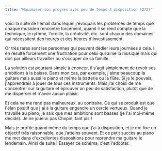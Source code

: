 ```yaml
---
title: "Maximiser son progrès avec peu de temps à disposition (2/2)"
---
```


voici la suite de l'email dans lequel j'évoquais les problèmes de temps que 
chaque musicien rencontre forcément, quand il se rend compte que la technique, 
le rythme, l'oreille, la créativité, etc. sont chacun des domaines qui 
nécessitent des heures et des heures d'investissement.

Or très rares sont les personnes qui peuvent dédier leurs journées à cela. Il 
en résulte forcément une frustration pour celui qui aime la musique mais qui 
doit par ailleurs travailler ou s'occuper de sa famille.

La solution est pourtant simple à énoncer, il s'agit simplement de revoir ses 
ambitions à la baisse. Dans mon cas, par exemple, j'aime beaucoup la guitare 
mais aussi le piano et même la batterie ou la flûte. Si je le pouvais, 
j'apprendrais à jouer de tous ces instruments. Mais j'ai choisi de me 
concentrer sur la guitare et éprouver un peu de satisfaction, plutôt que de me 
disperser et n'avoir aucun plaisir.

Et cela ne me rend pas malheureux, au contraire. Ce qui se produit est que 
l'élan positif que j'ai à la guitare engendre un cercle vertueux. Quand je 
travaille au piano, je sais que mes ambitions sont basses (je l'ai moi-même 
décidé). Je ne jouerai pas Chopin, tant pis !

Mais je profite quand même du temps que j'ai à disposition, et je me fixe un 
objectif très raisonnable, que j'atteins souvent. Et ce petit succès au piano 
me met dans d'excellentes dispositions pour reprendre ma guitare le lendemain. 
Ainsi de suite ! Essayer ce schéma, c'est l'adopter.
